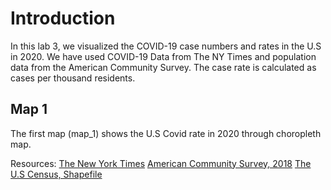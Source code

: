 # Introduction
In this lab 3, we visualized the COVID-19 case numbers and rates in the U.S in 2020.
We have used COVID-19 Data from The NY Times and population data from the American Community Survey. The case rate is calculated as cases per thousand residents.
## Map 1
The first map (map_1) shows the U.S Covid rate in 2020 through choropleth map.





Resources: <a href="https://github.com/nytimes/covid-19-data/blob/43d32dde2f87bd4dafbb7d23f5d9e878124018b8/live/us-counties.csv">The New York Times</a>
<a href="https://data.census.gov/cedsci/table?g=0100000US.050000&d=ACS%205-Year%20Estimates%20Data%20Profiles&tid=ACSDP5Y2018.DP05&hidePreview=true">American Community Survey, 2018</a>
<a href="https://www.census.gov/geographies/mapping-files/time-series/geo/carto-boundary-file.html">The U.S Census, Shapefile</a>